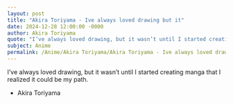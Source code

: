```yaml
---
layout: post
title: "Akira Toriyama - Ive always loved drawing but it"
date: 2024-12-28 12:00:00 -0000
author: Akira Toriyama
quote: "I’ve always loved drawing, but it wasn’t until I started creating manga that I realized it could be my path."
subject: Anime
permalink: /Anime/Akira Toriyama/Akira Toriyama - Ive always loved drawing but it
---
```


I’ve always loved drawing, but it wasn’t until I started creating manga that I realized it could be my path.

- Akira Toriyama
